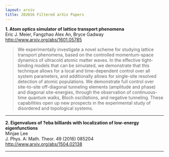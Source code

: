 ```yaml
---
layout: arxiv
title: 202016 Filtered arXiv Papers
---
```


**1.    Atom optics simulator of lattice transport phenomena**  
Eric J. Meier, Fangzhao Alex An, Bryce Gadway  
http://www.arxiv.org/abs/1601.05785  
<blockquote>
<p>
We experimentally investigate a novel scheme for studying lattice transport phenomena, based on the controlled momentum-space dynamics of ultracold atomic matter waves. In the effective tight-binding models that can be simulated, we demonstrate that this technique allows for a local and time-dependent control over all system parameters, and additionally allows for single-site resolved detection of atomic populations. We demonstrate full control over site-to-site off-diagonal tunneling elements (amplitude and phase) and diagonal site-energies, through the observation of continuous-time quantum walks, Bloch oscillations, and negative tunneling. These capabilities open up new prospects in the experimental study of disordered and topological systems.
</p>
</blockquote>

------

**2.    Eigenvalues of ?eba billiards with localization of low-energy eigenfunctions**  
Minjae Lee  
J. Phys. A: Math. Theor. 49 (2016) 085204  
http://www.arxiv.org/abs/1504.02138  
<blockquote>
<p>

</p>
</blockquote>

------

